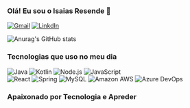 ### Olá! Eu sou o Isaias Resende 👋


[![Gmail](https://img.shields.io/badge/Gmail-D14836?style=for-the-badge&logo=gmail&logoColor=white)](mailto:isaiascarvalho1074@gmail.com)
[![LinkdIn](https://img.shields.io/badge/LinkedIn-0077B5?style=for-the-badge&logo=linkedin&logoColor=white)](https://www.linkedin.com/in/isaias-resende?lipi=urn%3Ali%3Apage%3Ad_flagship3_profile_view_base_contact_details%3BlkwNwBIOTom3n6%2BfQ06q0Q%3D%3D)


![Anurag's GitHub stats](https://github-readme-stats.vercel.app/api?username=anuraghazra&show_icons=true&theme=radical)


### Tecnologias que uso no meu dia

![Java](https://img.shields.io/badge/Java-ED8B00?style=for-the-badge&logo=openjdk&logoColor=white)
![Kotlin](https://img.shields.io/badge/Kotlin-0095D5?&style=for-the-badge&logo=kotlin&logoColor=white)
![Node.js](https://img.shields.io/badge/Node.js-43853D?style=for-the-badge&logo=node.js&logoColor=white)
![JavaScript](https://img.shields.io/badge/JavaScript-F7DF1E?style=for-the-badge&logo=javascript&logoColor=black)<br/>
![React](https://img.shields.io/badge/React-20232A?style=for-the-badge&logo=react&logoColor=61DAFB)
![Spring](https://img.shields.io/badge/Spring-6DB33F?style=for-the-badge&logo=spring&logoColor=white)
![MySQL](https://img.shields.io/badge/MySQL-00000F?style=for-the-badge&logo=mysql&logoColor=white)
![Amazon AWS](https://img.shields.io/badge/Amazon_AWS-FF9900?style=for-the-badge&logo=amazonaws&logoColor=white)
![Azure DevOps](https://img.shields.io/badge/Azure_DevOps-0078D7?style=for-the-badge&logo=azure-devops&logoColor=white)
<br/>

### Apaixonado por Tecnologia e Apreder
